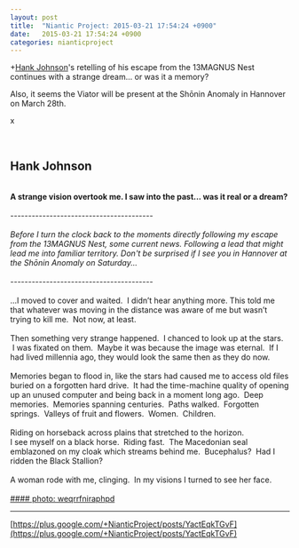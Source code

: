 ```yaml
---
layout: post
title:  "Niantic Project: 2015-03-21 17:54:24 +0900"
date:   2015-03-21 17:54:24 +0900
categories: nianticproject
---
```

+[Hank Johnson](https://plus.google.com/117792105926525258257 "")'s retelling of his escape from the 13MAGNUS Nest continues with a strange dream... or was it a memory?

Also, it seems the Viator will be present at the Shōnin Anomaly in Hannover on March 28th.

x<div class="shared"><br /><h2>Hank Johnson</h2><br /><b>A strange vision overtook me. I saw into the past... was it real or a dream?</b><br /><br />----------------------------------------<br /><br /><i>Before I turn the clock back to the moments directly following my escape from the 13MAGNUS Nest, some current news. Following a lead that might lead me into familiar territory. Don't be surprised if I see you in Hannover at the Shōnin Anomaly on Saturday...</i><br /><br />----------------------------------------<br /><br />...I moved to cover and waited.  I didn’t hear anything more. This told me that whatever was moving in the distance was aware of me but wasn’t trying to kill me.  Not now, at least.<br /><br />Then something very strange happened.  I chanced to look up at the stars.  I was fixated on them.  Maybe it was because the image was eternal.  If I had lived millennia ago, they would look the same then as they do now.  <br /><br />Memories began to flood in, like the stars had caused me to access old files buried on a forgotten hard drive.  It had the time-machine quality of opening up an unused computer and being back in a moment long ago.  Deep memories.  Memories spanning centuries.  Paths walked.  Forgotten springs.  Valleys of fruit and flowers.  Women.  Children.  <br /><br />Riding on horseback across plains that stretched to the horizon.  <br />I see myself on a black horse.  Riding fast.  The Macedonian seal emblazoned on my cloak which streams behind me.  Bucephalus?  Had I ridden the Black Stallion?<br /><br />A woman rode with me, clinging.  In my visions I turned to see her face.  <br /><br /></div>
[#### photo: weqrrfniraphpd](https://lh5.googleusercontent.com/-DakSDLKAmJE/VQ0vhTwavbI/AAAAAAAACMU/2_xmK2r819g/Yesterday.jpg "")
- - -
[https://plus.google.com/+NianticProject/posts/YactEqkTGvF](https://plus.google.com/+NianticProject/posts/YactEqkTGvF)
